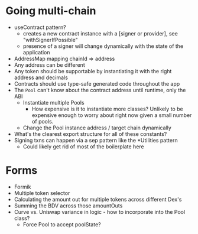 # Going multi-chain
- useContract pattern?
  - creates a new contract instance with a [signer or provider], see "withSignerIfPossible"
  - presence of a signer will change dynamically with the state of the application
- AddressMap mapping chainId => address
- Any address can be different
- Any token should be supportable by instantiating it with the right address and decimals
- Contracts should use type-safe generated code throughout the app
- The `Pool` can't know about the contract address until runtime, only the ABI
  - Instantiate multiple Pools
    - How expensive is it to instantiate more classes? Unlikely to be expensive enough to worry about right now given a small number of pools. 
  - Change the Pool instance address / target chain dynamically
- What's the clearest export structure for all of these constants?
- Signing txns can happen via a sep pattern like the *Utilities pattern
  - Could likely get rid of most of the boilerplate here

# Forms
- Formik
- Multiple token selector
- Calculating the amount out for multiple tokens across different Dex's
- Summing the BDV across those amountOuts
- Curve vs. Uniswap variance in logic - how to incorporate into the Pool class?
  - Force Pool to accept poolState?